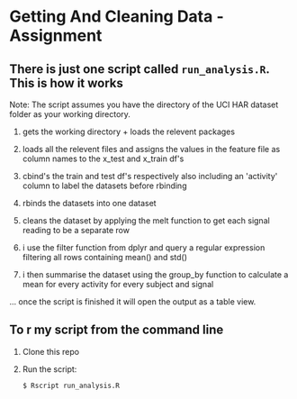 # Getting And Cleaning Data - Assignment

## There is just one script called `run_analysis.R`. This is how it works

Note: The script assumes you have the directory of the UCI HAR dataset folder as your working directory.

1) gets the working directory + loads the relevent packages

2) loads all the relevent files and assigns the values in the feature file as column names to the x_test and x_train df's

3) cbind's the train and test df's respectively also including an 'activity' column to label the datasets before rbinding

4) rbinds the datasets into one dataset

5) cleans the dataset by applying the melt function to get each signal reading to be a separate row

6) i use the filter function from dplyr and query a regular expression filtering all rows containing mean() and std()

7) i then summarise the dataset using the group_by function to calculate a mean for every activity for every subject and signal


... once the script is finished it will open the output as a table view.

## To r my script from the command line

1. Clone this repo
2. Run the script:

       $ Rscript run_analysis.R


